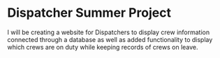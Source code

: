 # Dispatcher Summer Project

I will be creating a website for Dispatchers to display crew information connected through a database as well as added functionality to display which crews are on duty while keeping records of crews on leave. 
